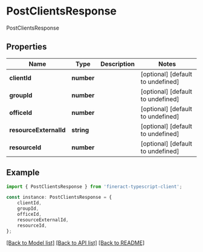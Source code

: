 # PostClientsResponse

PostClientsResponse

## Properties

Name | Type | Description | Notes
------------ | ------------- | ------------- | -------------
**clientId** | **number** |  | [optional] [default to undefined]
**groupId** | **number** |  | [optional] [default to undefined]
**officeId** | **number** |  | [optional] [default to undefined]
**resourceExternalId** | **string** |  | [optional] [default to undefined]
**resourceId** | **number** |  | [optional] [default to undefined]

## Example

```typescript
import { PostClientsResponse } from 'fineract-typescript-client';

const instance: PostClientsResponse = {
    clientId,
    groupId,
    officeId,
    resourceExternalId,
    resourceId,
};
```

[[Back to Model list]](../README.md#documentation-for-models) [[Back to API list]](../README.md#documentation-for-api-endpoints) [[Back to README]](../README.md)
